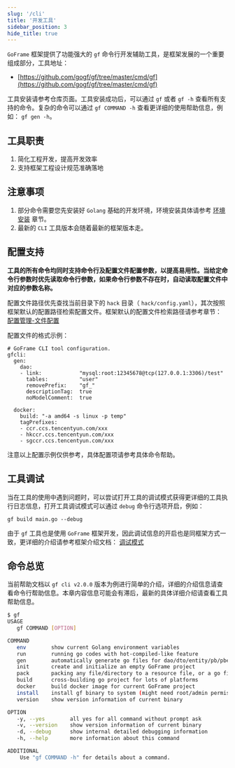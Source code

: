 ```yaml
---
slug: '/cli'
title: '开发工具'
sidebar_position: 3
hide_title: true
---
```


`GoFrame` 框架提供了功能强大的 `gf` 命令行开发辅助工具，是框架发展的一个重要组成部分，工具地址：

- [https://github.com/gogf/gf/tree/master/cmd/gf](https://github.com/gogf/gf/tree/master/cmd/gf)

工具安装请参考仓库页面。工具安装成功后，可以通过 `gf` 或者 `gf -h` 查看所有支持的命令。复杂的命令可以通过 `gf COMMAND -h` 查看更详细的使用帮助信息，例如： `gf gen -h`。

## 工具职责

1. 简化工程开发，提高开发效率
2. 支持框架工程设计规范准确落地

## 注意事项

1. 部分命令需要您先安装好 `Golang` 基础的开发环境，环境安装具体请参考 [环境安装](../16-其他资料/0-准备工作/0-环境安装.md) 章节。
2. 最新的 `CLI` 工具版本会随着最新的框架版本走。

## 配置支持

**工具的所有命令均同时支持命令行及配置文件配置参数，以提高易用性。当给定命令行参数时优先读取命令行参数，如果命令行参数不存在时，自动读取配置文件中对应的参数名称。**

配置文件路径优先查找当前目录下的 `hack` 目录（ `hack/config.yaml`），其次按照框架默认的配置路径检索配置文件。框架默认的配置文件检索路径请参考章节： [配置管理-文件配置](../4-核心组件/3-配置管理/1-配置管理-文件配置.md)

配置文件的格式示例：

```
# GoFrame CLI tool configuration.
gfcli:
  gen:
    dao:
    - link:            "mysql:root:12345678@tcp(127.0.0.1:3306)/test"
      tables:          "user"
      removePrefix:    "gf_"
      descriptionTag:  true
      noModelComment:  true

  docker:
    build: "-a amd64 -s linux -p temp"
    tagPrefixes:
    - ccr.ccs.tencentyun.com/xxx
    - hkccr.ccs.tencentyun.com/xxx
    - sgccr.ccs.tencentyun.com/xxx
```

注意以上配置示例仅供参考，具体配置项请参考具体命令帮助。

## 工具调试

当在工具的使用中遇到问题时，可以尝试打开工具的调试模式获得更详细的工具执行日志信息，打开工具调试模式可以通过 `debug` 命令行选项开启，例如：

```
gf build main.go --debug
```

由于 `gf` 工具也是使用 `GoFrame` 框架开发，因此调试信息的开启也是同框架方式一致，更详细的介绍请参考框架介绍文档： [调试模式](../4-核心组件/1-调试模式.md)

## 命令总览

当前帮助文档以 `gf cli v2.0.0` 版本为例进行简单的介绍，详细的介绍信息请查看命令行帮助信息。本章内容信息可能会有滞后，最新的具体详细介绍请查看工具帮助信息。

```bash
$ gf
USAGE
   gf COMMAND [OPTION]

COMMAND
   env        show current Golang environment variables
   run        running go codes with hot-compiled-like feature
   gen        automatically generate go files for dao/dto/entity/pb/pbentity...
   init       create and initialize an empty GoFrame project
   pack       packing any file/directory to a resource file, or a go file
   build      cross-building go project for lots of platforms
   docker     build docker image for current GoFrame project
   install    install gf binary to system (might need root/admin permission)
   version    show version information of current binary

OPTION
   -y, --yes        all yes for all command without prompt ask
   -v, --version    show version information of current binary
   -d, --debug      show internal detailed debugging information
   -h, --help       more information about this command

ADDITIONAL
    Use "gf COMMAND -h" for details about a command.
```

    